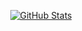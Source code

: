 <p align="center">
    <a href="https://github.com/Schariac123">
      <img alt="GitHub Stats" src="https://github-readme-stats.vercel.app/api?username=Schariac123&hide=["issues","prs"]&show_icons=true" />
    </a>
</p>


